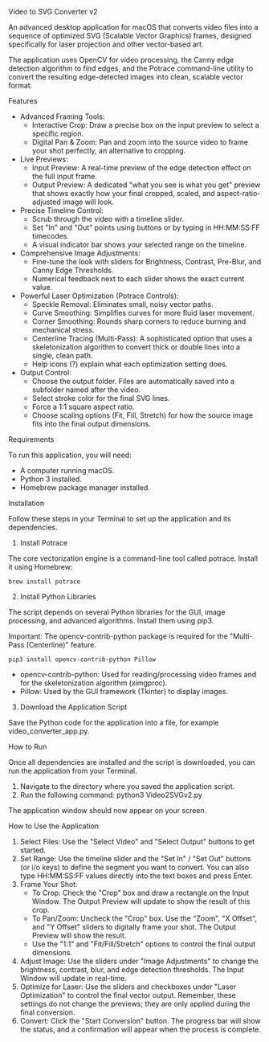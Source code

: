 Video to SVG Converter v2

An advanced desktop application for macOS that converts video files into a sequence of optimized SVG (Scalable Vector Graphics) frames, designed specifically for laser projection and other vector-based art.

The application uses OpenCV for video processing, the Canny edge detection algorithm to find edges, and the Potrace command-line utility to convert the resulting edge-detected images into clean, scalable vector format.

Features

- Advanced Framing Tools:
  - Interactive Crop: Draw a precise box on the input preview to select a specific region.
  - Digital Pan & Zoom: Pan and zoom into the source video to frame your shot perfectly, an alternative to cropping.
- Live Previews:
  - Input Preview: A real-time preview of the edge detection effect on the full input frame.
  - Output Preview: A dedicated "what you see is what you get" preview that shows exactly how your final cropped, scaled, and aspect-ratio-adjusted image will look.
- Precise Timeline Control:
  - Scrub through the video with a timeline slider.
  - Set "In" and "Out" points using buttons or by typing in HH:MM:SS:FF timecodes.
  - A visual indicator bar shows your selected range on the timeline.
- Comprehensive Image Adjustments:
  - Fine-tune the look with sliders for Brightness, Contrast, Pre-Blur, and Canny Edge Thresholds.
  - Numerical feedback next to each slider shows the exact current value.
- Powerful Laser Optimization (Potrace Controls):
  - Speckle Removal: Eliminates small, noisy vector paths.
  - Curve Smoothing: Simplifies curves for more fluid laser movement.
  - Corner Smoothing: Rounds sharp corners to reduce burning and mechanical stress.
  - Centerline Tracing (Multi-Pass): A sophisticated option that uses a skeletonization algorithm to convert thick or double lines into a single, clean path.
  - Help icons (?) explain what each optimization setting does.
- Output Control:
  - Choose the output folder. Files are automatically saved into a subfolder named after the video.
  - Select stroke color for the final SVG lines.
  - Force a 1:1 square aspect ratio.
  - Choose scaling options (Fit, Fill, Stretch) for how the source image fits into the final output dimensions.

Requirements

To run this application, you will need:

- A computer running macOS.
- Python 3 installed.
- Homebrew package manager installed.

Installation

Follow these steps in your Terminal to set up the application and its dependencies.

1. Install Potrace

The core vectorization engine is a command-line tool called potrace. Install it using Homebrew:

    brew install potrace

2. Install Python Libraries

The script depends on several Python libraries for the GUI, image processing, and advanced algorithms. Install them using pip3.

Important: The opencv-contrib-python package is required for the "Multi-Pass (Centerline)" feature.

    pip3 install opencv-contrib-python Pillow

- opencv-contrib-python: Used for reading/processing video frames and for the skeletonization algorithm (ximgproc).
- Pillow: Used by the GUI framework (Tkinter) to display images.

3. Download the Application Script

Save the Python code for the application into a file, for example video_converter_app.py.

How to Run

Once all dependencies are installed and the script is downloaded, you can run the application from your Terminal.

1. Navigate to the directory where you saved the application script.
2. Run the following command:
       python3 Video2SVGv2.py

The application window should now appear on your screen.

How to Use the Application

1. Select Files: Use the "Select Video" and "Select Output" buttons to get started.
2. Set Range: Use the timeline slider and the "Set In" / "Set Out" buttons (or i/o keys) to define the segment you want to convert. You can also type HH:MM:SS:FF values directly into the text boxes and press Enter.
3. Frame Your Shot:
   - To Crop: Check the "Crop" box and draw a rectangle on the Input Window. The Output Preview will update to show the result of this crop.
   - To Pan/Zoom: Uncheck the "Crop" box. Use the "Zoom", "X Offset", and "Y Offset" sliders to digitally frame your shot. The Output Preview will show the result.
   - Use the "1:1" and "Fit/Fill/Stretch" options to control the final output dimensions.
4. Adjust Image: Use the sliders under "Image Adjustments" to change the brightness, contrast, blur, and edge detection thresholds. The Input Window will update in real-time.
5. Optimize for Laser: Use the sliders and checkboxes under "Laser Optimization" to control the final vector output. Remember, these settings do not change the previews; they are only applied during the final conversion.
6. Convert: Click the "Start Conversion" button. The progress bar will show the status, and a confirmation will appear when the process is complete.
